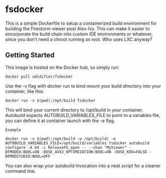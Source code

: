 # fsdocker

This is a simple Dockerfile to setup a containerized build environment for building the Firestorm viewer post Alex-Ivy. This can make it easier to encorporate the build chain into custom IDE environments or whatever, since you don't need a chroot running as root. Who uses LXC anyway?

## Getting Started

This image is hosted on the Docker hub, so simply run:

```
docker pull udidifier/fsdocker
```

Use the -v flag with docker run to bind mount your build directory into your container, like this:

```
docker run -v $(pwd):/opt/build fsdocker
```

This will bind your current directory to /opt/build in your container.
Autobuild expects AUTOBUILD_VARIABLES_FILE to point to a variables file, you can define it at container launch with the -e flag.

```
Example
```

```
docker run -v $(pwd):/opt/build -w /opt/build/ -e AUTOBUILD_VARIABLES_FILE=/opt/build/variables fsdocker autobuild configure -A 64 -c ReleaseFS_open -- --chan "MyViewer" -DFMODEX:BOOL=ON -DUSE_AVX2_OPTIMIZATION:BOOL=ON -DUSE_KDU=FALSE -DFMODSTUDIO:BOOL=OFF
```

You can also wrap your autobuild invocation into a neat script for a cleaner command line.    
